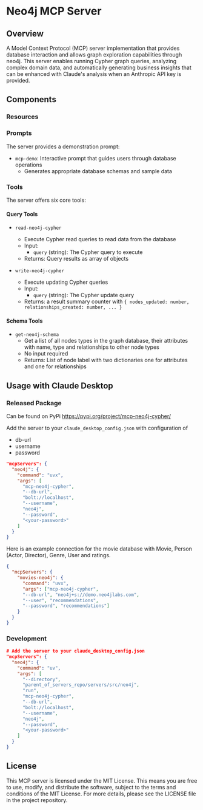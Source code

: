 # Neo4j MCP Server

## Overview
A Model Context Protocol (MCP) server implementation that provides database interaction and allows graph exploration capabilities through neo4j. This server enables running Cypher graph queries, analyzing complex domain data, and automatically generating business insights that can be enhanced with Claude's analysis when an Anthropic API key is provided.

## Components

### Resources

### Prompts
The server provides a demonstration prompt:
- `mcp-demo`: Interactive prompt that guides users through database operations
  - Generates appropriate database schemas and sample data

### Tools
The server offers six core tools:

#### Query Tools
- `read-neo4j-cypher`
   - Execute Cypher read queries to read data from the database
   - Input: 
     - `query` (string): The Cypher query to execute
   - Returns: Query results as array of objects

- `write-neo4j-cypher`
   - Execute updating Cypher queries
   - Input:
     - `query` (string): The Cypher update query
   - Returns: a result summary counter with `{ nodes_updated: number, relationships_created: number, ... }`

#### Schema Tools
- `get-neo4j-schema`
   - Get a list of all nodes types in the graph database, their attributes with name, type and relationships to other node types
   - No input required
   - Returns: List of node label with two dictionaries one for attributes and one for relationships

## Usage with Claude Desktop

### Released Package

Can be found on PyPi https://pypi.org/project/mcp-neo4j-cypher/

Add the server to your `claude_desktop_config.json` with configuration of 

* db-url
* username
* password

```json
"mcpServers": {
  "neo4j": {
    "command": "uvx",
    "args": [
      "mcp-neo4j-cypher",
      "--db-url",
      "bolt://localhost",
      "--username",
      "neo4j",
      "--password",
      "<your-password>"
    ]
  }
}
```

Here is an example connection for the movie database with Movie, Person (Actor, Director), Genre, User and ratings.

```json
{
  "mcpServers": {
    "movies-neo4j": {
      "command": "uvx",
      "args": ["mcp-neo4j-cypher", 
      "--db-url", "neo4j+s://demo.neo4jlabs.com", 
      "--user", "recommendations", 
      "--password", "recommendations"]
    }   
  }
}
```

### Development

```json
# Add the server to your claude_desktop_config.json
"mcpServers": {
  "neo4j": {
    "command": "uv",
    "args": [
      "--directory",
      "parent_of_servers_repo/servers/src/neo4j",
      "run",
      "mcp-neo4j-cypher",
      "--db-url",
      "bolt://localhost",
      "--username",
      "neo4j",
      "--password",
      "<your-password>"
    ]
  }
}
```

## License

This MCP server is licensed under the MIT License. This means you are free to use, modify, and distribute the software, subject to the terms and conditions of the MIT License. For more details, please see the LICENSE file in the project repository.
